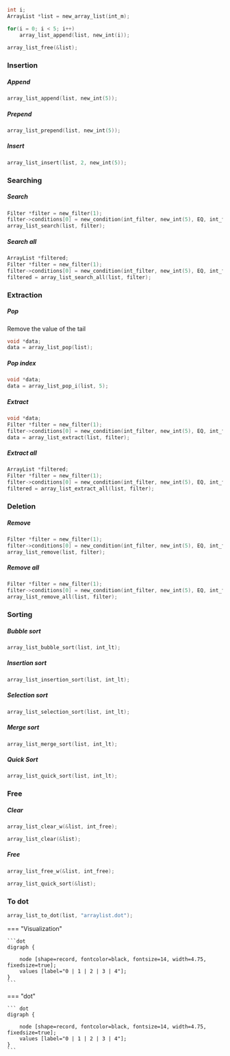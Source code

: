 
```c 
int i; 
ArrayList *list = new_array_list(int_m);   

for(i = 0; i < 5; i++)  
    array_list_append(list, new_int(i));
    
array_list_free(&list);  
```   

### Insertion

##### Append
```c
array_list_append(list, new_int(5));
```
##### Prepend
```c
array_list_prepend(list, new_int(5));
```
##### Insert
```c
array_list_insert(list, 2, new_int(5));
```

### Searching
##### Search
```c
Filter *filter = new_filter(1);
filter->conditions[0] = new_condition(int_filter, new_int(5), EQ, int_free);
array_list_search(list, filter);
```
##### Search all
```c
ArrayList *filtered;
Filter *filter = new_filter(1);
filter->conditions[0] = new_condition(int_filter, new_int(5), EQ, int_free);
filtered = array_list_search_all(list, filter);
```

### Extraction
##### Pop
Remove the value of the tail
```c
void *data;
data = array_list_pop(list);
```
##### Pop index
```c
void *data;
data = array_list_pop_i(list, 5);
```
##### Extract
```c
void *data;
Filter *filter = new_filter(1);
filter->conditions[0] = new_condition(int_filter, new_int(5), EQ, int_free);
data = array_list_extract(list, filter);
```
##### Extract all
```c
ArrayList *filtered;
Filter *filter = new_filter(1);
filter->conditions[0] = new_condition(int_filter, new_int(5), EQ, int_free);
filtered = array_list_extract_all(list, filter);
```

### Deletion
##### Remove
```c
Filter *filter = new_filter(1);
filter->conditions[0] = new_condition(int_filter, new_int(5), EQ, int_free);
array_list_remove(list, filter);
```
##### Remove all
```c
Filter *filter = new_filter(1);
filter->conditions[0] = new_condition(int_filter, new_int(5), EQ, int_free);
array_list_remove_all(list, filter);
```

### Sorting

##### Bubble sort
```c
array_list_bubble_sort(list, int_lt);
```
##### Insertion sort
```c
array_list_insertion_sort(list, int_lt);
```

##### Selection sort
```c
array_list_selection_sort(list, int_lt);
```

##### Merge sort
```c
array_list_merge_sort(list, int_lt);
```

##### Quick Sort
```c
array_list_quick_sort(list, int_lt);
```


### Free
##### Clear
```c
array_list_clear_w(&list, int_free);
```
```c
array_list_clear(&list);
```
##### Free
```c
array_list_free_w(&list, int_free);
```
```c
array_list_quick_sort(&list);
```

### To dot
```c
array_list_to_dot(list, "arraylist.dot");
```

=== "Visualization"

    ```dot
    digraph {
    
        node [shape=record, fontcolor=black, fontsize=14, width=4.75, fixedsize=true];
        values [label="0 | 1 | 2 | 3 | 4"];
    }
    ```

=== "dot"

    ``` dot
    digraph {
    
        node [shape=record, fontcolor=black, fontsize=14, width=4.75, fixedsize=true];
        values [label="0 | 1 | 2 | 3 | 4"];
    }
    ```
